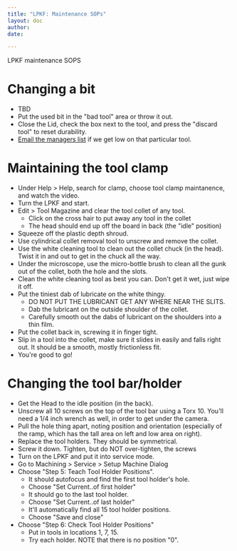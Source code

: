 ```yaml
---
title: "LPKF: Maintenance SOPs"
layout: doc
author: 
date: 

---
```


LPKF maintenance SOPS

# Changing a bit

- TBD
- Put the used bit in the "bad tool" area or throw it out.
- Close the Lid, check the box next to the tool, and press the "discard tool" to reset durability.
- [Email the managers list](mailto:epl-managers@cecs.pdx.edu) if we get low on that particular tool.

# Maintaining the tool clamp

- Under Help > Help, search for clamp, choose tool clamp maintanence, and watch the video.
- Turn the LPKF and start.
- Edit > Tool Magazine and clear the tool collet of any tool.
   - Click on the cross hair to put away any tool in the collet
   - The head should end up off the board in back (the "idle" position)
- Squeeze off the plastic depth shroud.
- Use cylindrical collet removal tool to unscrew and remove the collet.
- Use the white cleaning tool  to clean out the collet chuck (in the head). Twist it in and out to get in the chuck all the way.
- Under the microscope, use the micro-bottle brush to clean all the gunk out of the collet, both the hole and the slots.
- Clean the white cleaning tool as best you can. Don't get it wet, just wipe it off.
- Put the tiniest dab of lubricate on the white thingy.
  - DO NOT PUT THE LUBRICANT GET ANY WHERE NEAR THE SLITS.
  - Dab the lubricant on the outside shoulder of the collet. 
  - Carefully smooth out the dabs of lubricant on the shoulders into a thin film.
- Put the collet back in, screwing it in finger tight.
- Slip in a tool into the collet, make sure it slides in easily and falls right out. It should be a smooth, mostly frictionless fit.
- You're good to go!

# Changing the tool bar/holder

- Get the Head to the idle position (in the back).
- Unscrew all 10 screws on the top of the tool bar using a Torx 10. You'll need a 1/4 inch wrench as well, in order to get under the camera.
- Pull the hole thing apart, noting position and orientation (especially of the ramp, which has the tall area on left and low area on right).
- Replace the tool holders. They should be symmetrical.
- Screw it down. Tighten, but do NOT over-tighten, the screws
- Turn on the LPKF and put it into service mode.
- Go to Machining > Service > Setup Machine Dialog
- Choose "Step 5: Teach Tool Holder Positions".
   - It should autofocus and find the first tool holder's hole.
   - Choose "Set Current..of first holder"
   - It should go to the last tool holder.
   - Choose "Set Current..of last holder"
   - It'll automatically find all 15 tool holder positions.
   - Choose "Save and close"
- Choose "Step 6: Check Tool Holder Positions"
   - Put in tools in locations 1, 7, 15.
   - Try each holder. NOTE that there is no position "0".

